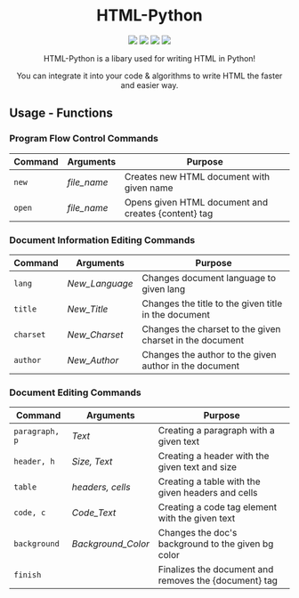 <h1 align="center">HTML-Python</h1>
<p align="center">
  <image src="https://img.shields.io/badge/Implementation-Python%203.9-%2300A3E0?style=flat-square">
  <image src="https://img.shields.io/badge/version-0.5-blue">
  <image src="https://img.shields.io/badge/Work%20In%20Progress-Yes-success">
  <image src="https://img.shields.io/tokei/lines/github/xyLotus/HTMLPy?label=Total%20lines&style=flat-square">
</p>
<p align="center">HTML-Python is a libary used for writing HTML in Python!</p>
<p align="center">You can integrate it into your code & algorithms to write HTML the faster and easier way.</p>

## Usage - Functions</h2>
### Program Flow Control Commands
| Command       | Arguments         | Purpose                                                   |
| ------------- | ----------------- | --------------------------------------------------------- |
| `new`         | *file_name*       | Creates new HTML document with given name                 |
| `open`        | *file_name*       | Opens given HTML document and creates {content} tag       |

### Document Information Editing Commands
| Command         | Arguments           | Purpose                                                  |
| --------------- | ------------------- | -------------------------------------------------------- |
| `lang`          | *New_Language*      | Changes document language to given lang                  |
| `title`         | *New_Title*         | Changes the title to the given title in the document     |
| `charset`       | *New_Charset*       | Changes the charset to the given charset in the document |
| `author`        | *New_Author*        | Changes the author to the given author in the document   |

### Document Editing Commands
| Command       | Arguments         | Purpose                                                |
| ------------- | ----------------- | ------------------------------------------------------ |
| `paragraph, p`| *Text*            | Creating a paragraph with a given text                 |
| `header, h`   | *Size, Text*      | Creating a header with the given text and size         |
| `table`       | *headers, cells*  | Creating a table with the given headers and cells      |
| `code, c`     | *Code_Text*       | Creating a code tag element with the given text        |
| `background ` | *Background_Color*| Changes the doc's background to the given bg color     |
| `finish`      |                   | Finalizes the document and removes the {document} tag  |
